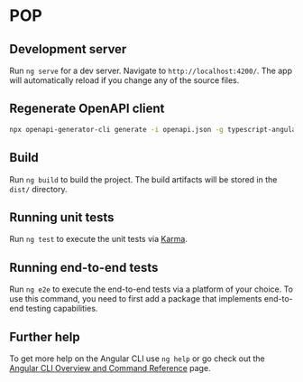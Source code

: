 # POP


## Development server

Run `ng serve` for a dev server. Navigate to `http://localhost:4200/`. The app will automatically reload if you change any of the source files.

## Regenerate OpenAPI client

```bash
npx openapi-generator-cli generate -i openapi.json -g typescript-angular -o src/app/core/modules/openapi --additional-properties fileNaming=kebab-case,withInterfaces=true --generate-alias-as-model
```


## Build

Run `ng build` to build the project. The build artifacts will be stored in the `dist/` directory.

## Running unit tests

Run `ng test` to execute the unit tests via [Karma](https://karma-runner.github.io).

## Running end-to-end tests

Run `ng e2e` to execute the end-to-end tests via a platform of your choice. To use this command, you need to first add a package that implements end-to-end testing capabilities.

## Further help

To get more help on the Angular CLI use `ng help` or go check out the [Angular CLI Overview and Command Reference](https://angular.io/cli) page.
